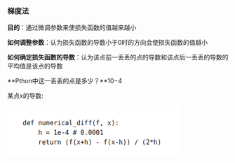 ### 梯度法

**目的**：通过微调参数来使损失函数的值越来越小

**如何调整参数**：认为损失函数的导数小于0时的方向会使损失函数的值越小

**如何确定损失函数的导数**：认为该点前一丢丢的点的导数和该点后一丢丢的导数的平均值是该点的导数

**Pthon中这一丢丢的点是多少？**10−4



某点x的导数:

![求导公式](Image\求导公式.png)

